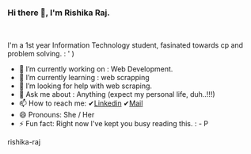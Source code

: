 ### Hi there 👋, I'm Rishika Raj.
</br>

<!--
**Rishika-05/Rishika-05** is a ✨ _special_ ✨ repository because its `README.md` (this file) appears on your GitHub profile.
 👯 I’m looking to collaborate on various projects 
Here are some ideas to get you started:
-->

I'm a 1st year Information Technology student, fasinated towards cp and problem solving.    : ' )
- 🔭 I’m currently working on : Web Development.
- 🌱 I’m currently learning : web scrapping
- 🤔 I’m looking for help with web scraping.
- 💬 Ask me about : Anything (expect my personal life, duh..!!!)
- 📫 How to reach me: ✔[Linkedin](https://www.linkedin.com/in/rishika-raj-79b970200/)  ✔[Mail](mailto:rishikaraj7263@gmailcom)
- 😄 Pronouns: She / Her
- ⚡ Fun fact: Right now  I've kept you busy reading this.    : - P 

rishika-raj
